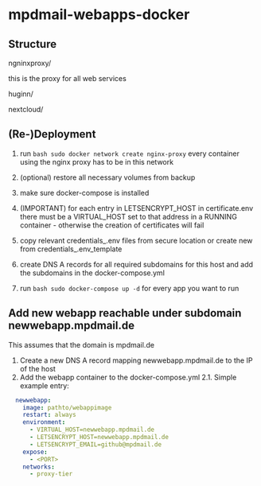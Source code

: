 # mpdmail-webapps-docker

## Structure
ngninxproxy/

this is the proxy for all web services


huginn/

nextcloud/

## (Re-)Deployment
1. run ```bash sudo docker network create nginx-proxy```
every container using the nginx proxy has to be in this network

2. (optional) restore all necessary volumes from backup

3. make sure docker-compose is installed

4. (IMPORTANT) for each entry in LETSENCRYPT_HOST in certificate.env there must be a VIRTUAL_HOST set to that address in a RUNNING container - otherwise the creation of certificates will fail

5. copy relevant credentials_<app>.env files from secure location or create new from credentials_<app>.env_template
  
6. create DNS A records for all required subdomains for this host and add the subdomains in the docker-compose.yml

7. run ```bash
sudo docker-compose up -d```
for every app you want to run

## Add new webapp reachable under subdomain newwebapp.mpdmail.de

This assumes that the domain is mpdmail.de

1. Create a new DNS A record mapping newwebapp.mpdmail.de to the IP of the host
2. Add the webapp container to the docker-compose.yml
2.1. Simple example entry:
```yaml
  newwebapp:  
    image: pathto/webappimage
    restart: always
    environment:
      - VIRTUAL_HOST=newwebapp.mpdmail.de
      - LETSENCRYPT_HOST=newwebapp.mpdmail.de
      - LETSENCRYPT_EMAIL=github@mpdmail.de
    expose:
      - <PORT>
    networks:
      - proxy-tier
```
